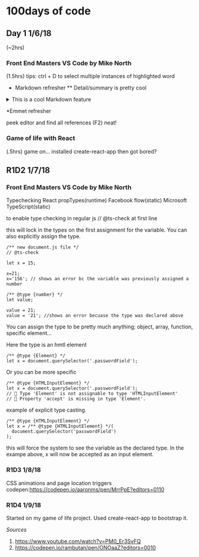 # 100days of code

## Day 1 1/6/18

(~2hrs)

### Front End Masters VS Code by Mike North

(1.5hrs)
tips: ctrl + D to select multiple instances of highlighted word

* Markdown refresher
** Detail/summary is pretty cool
<details>
  <summary>This is a cool Markdown feature</summary>

  ```
  const bird = 'the word';
  ```
</details>

*Emmet refresher

peek editor and find all references (F2) neat!

### Game of life with React
(.5hrs)
game on...
installed create-react-app then got bored?

## R1D2 1/7/18

### Front End Masters VS Code by Mike North
Typechecking
React propTypes(runtime)
Facebook flow(static)
Microsoft TypeScript(static)

to enable type checking in regular js 
// @ts-check at first line

this will lock in the types on the first assignment for the variable. You can also explicitly assign the type.

```
/** new document.js file */
// @ts-check

let x = 15;

x=21;
x='156'; // shows an error bc the variable was previously assigned a number

/** @type {number} */
let value;

value = 21;
value = '21'; //shows an error becuase the type was declared above
```

You can assign the type to be pretty much anything; object, array, function, specific element...

Here the type is an hmtl element
```
/** @type {Element} */
let x = document.querySelector('.passwordField');
```

Or you can be more specific
```
/** @type {HTMLInputElement} */
let x = document.querySelector('.passwordField');
// 🛑 Type 'Element' is not assignable to type 'HTMLInputElement'
// 🛑 Property 'accept' is missing in type 'Element'.
```

example of explicit type casting.
```
/** @type {HTMLInputElement} */
let x = /** @type {HTMLInputElement} */(
  document.querySelector('passwordField')
);
```
this will force the system to see the variable as the declared type. In the exampe above, x will now be accepted as an input element.

### R1D3 1/8/18

CSS animations and page location triggers
codepen:https://codepen.io/aaronms/pen/MrrPpE?editors=0110

### R1D4 1/9/18

Started on my game of life project. Used create-react-app to bootstrap it. 

*Sources*

1. https://www.youtube.com/watch?v=PM0_Er3SvFQ
1. https://codepen.io/rambutan/pen/ONOaaZ?editors=0010